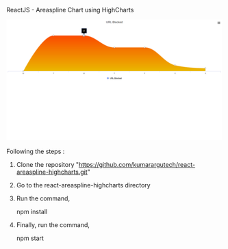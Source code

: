 ReactJS - Areaspline Chart using HighCharts

![alt text](https://github.com/kumarargutech/react-areaspline-highcharts/blob/master/public/areaspline-chart.png)


Following the steps :

1. Clone the repository "https://github.com/kumarargutech/react-areaspline-highcharts.git"

2. Go to the react-areaspline-highcharts directory

3. Run the command,

   npm install

4. Finally, run the command,

   npm start



